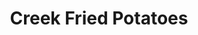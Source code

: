 ---
title: Creek Fried Potatoes
description:
tags: family tp side draft
source:
yield: 
ingredients: 
- onion
- potato
- bacon
- butter
- salt & pepper
instructions: 
- 425 for ~30 mins
- layer of onions
- layer of bacon
- layer of potato
- salt + pepper
- repeat
- add some butter
---